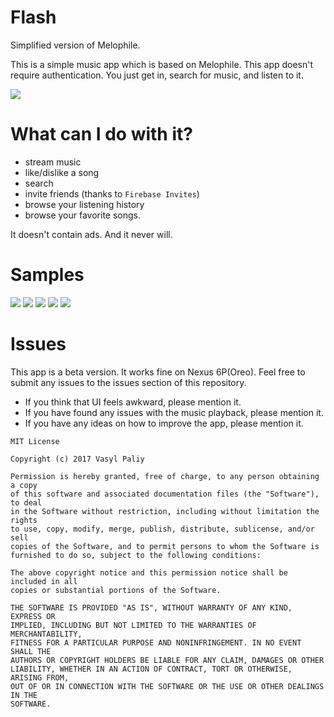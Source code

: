 # Flash
Simplified version of Melophile. 

This is a simple music app which is based on Melophile. 
This app doesn't require authentication. You just get in, search for music, and listen to it. 

<a href="https://play.google.com/store/apps/details?id=com.vpaliy.mediaplayer">
<img src="https://github.com/vpaliyX/LoginConcept/blob/master/art/get_it.png" />
</a>


# What can I do with it? #
- stream music
- like/dislike a song
- search 
- invite friends (thanks to `Firebase Invites`)
- browse your listening history
- browse your favorite songs.

It doesn't contain ads. And it never will.

# Samples #

![](https://github.com/vpaliyX/Fitness-Sound/blob/master/art/search.gif)
![](https://github.com/vpaliyX/Fitness-Sound/blob/master/art/player.png)
![](https://github.com/vpaliyX/Fitness-Sound/blob/master/art/recent.png)
![](https://github.com/vpaliyX/Fitness-Sound/blob/master/art/notification.png)
![](https://github.com/vpaliyX/Fitness-Sound/blob/master/art/actions.png)


# Issues #

This app is a beta version. It works fine on Nexus 6P(Oreo).
Feel free to submit any issues to the issues section of this repository. 

- If you think that UI feels awkward, please mention it. 
- If you have found any issues with the music playback, please mention it. 
- If you have any ideas on how to improve the app, please mention it. 


```
MIT License

Copyright (c) 2017 Vasyl Paliy

Permission is hereby granted, free of charge, to any person obtaining a copy
of this software and associated documentation files (the "Software"), to deal
in the Software without restriction, including without limitation the rights
to use, copy, modify, merge, publish, distribute, sublicense, and/or sell
copies of the Software, and to permit persons to whom the Software is
furnished to do so, subject to the following conditions:

The above copyright notice and this permission notice shall be included in all
copies or substantial portions of the Software.

THE SOFTWARE IS PROVIDED "AS IS", WITHOUT WARRANTY OF ANY KIND, EXPRESS OR
IMPLIED, INCLUDING BUT NOT LIMITED TO THE WARRANTIES OF MERCHANTABILITY,
FITNESS FOR A PARTICULAR PURPOSE AND NONINFRINGEMENT. IN NO EVENT SHALL THE
AUTHORS OR COPYRIGHT HOLDERS BE LIABLE FOR ANY CLAIM, DAMAGES OR OTHER
LIABILITY, WHETHER IN AN ACTION OF CONTRACT, TORT OR OTHERWISE, ARISING FROM,
OUT OF OR IN CONNECTION WITH THE SOFTWARE OR THE USE OR OTHER DEALINGS IN THE
SOFTWARE.
```
